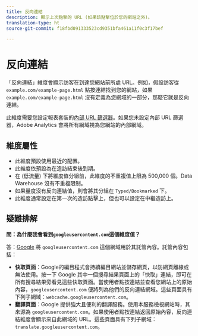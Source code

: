 ```yaml
---
title: 反向連結
description: 顯示上次點擊的 URL (如果該點擊位於您的網站之外)。
translation-type: ht
source-git-commit: f18fbd091333523cd9351bfa461a11f0c3f17bef

---
```



# 反向連結

「反向連結」維度會顯示訪客在到達您網站前所處 URL。例如，假設訪客從 `example.com/example-page.html` 點按連結找到您的網站，如果 `example.com/example-page.html` 沒有定義為您網域的一部分，那麼它就是反向連結。

此維度需要您設定報表套裝的[內部 URL 篩選器](/help/admin/admin/internal-url-filter-admin.md)。如果您未設定內部 URL 篩選器，Adobe Analytics 會將所有網域視為您網站的內部網域。

## 維度屬性

* 此維度預設使用最近的配置。
* 此維度依預設為在造訪結束後到期。
* 在 (低流量) 下將維度值分組前，此維度的不重複值上限為 500,000 個。Data Warehouse 沒有不重複限制。
* 如果量度沒有反向連結值，則會將其分組在 `Typed/Bookmarked` 下。
* 此維度通常設定在第一次的造訪點擊上，但也可以設定在中繼造訪上。

## 疑難排解

**問：為什麼我會看到`googleusercontent.com`這個維度值？**

答：[Google](https://about.google/) 將 `googleusercontent.com` 這個網域用於其託管內容。託管內容包括：

* **快取頁面**：Google的編目程式會持續編目網站並儲存網頁，以防網頁離線或無法使用。按一下 Google 其中一個搜尋結果頁面上的「快取」連結，即可在所有搜尋結果旁看見這些快取頁面。當使用者點按連結並查看您網站上的原始內容，`googleusercontent.com` 便將列為他們的反向連結網域。這些頁面具有下列子網域：`webcache.googleusercontent.com`。
* **翻譯頁面**：Google 提供強大且便利的翻譯服務。使用本服務檢視網站時，其來源為 `googleusercontent.com`。如果使用者點按連結返回原始內容，反向連結維度會顯示來自此網域的 URL。這些頁面具有下列子網域：`translate.googleusercontent.com`。
